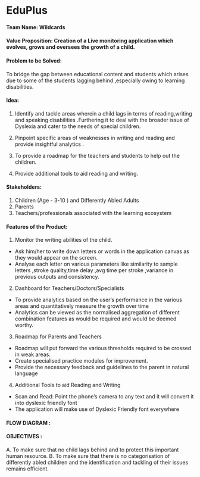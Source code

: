 #   EduPlus

#### Team Name: Wildcards

#### Value Proposition: Creation of a Live monitoring application which evolves, grows and oversees the growth of a child.

#### Problem to be Solved:
To bridge the gap between educational content and students which arises due to  some of the students lagging behind ,especially owing to  learning disabilities.

#### Idea: 

1. Identify and tackle areas wherein a child lags in terms of reading,writing and speaking disabilities .Furthering it to deal with the broader issue of Dyslexia and cater to the needs of special children.

2. Pinpoint specific areas of weaknesses in writing and reading and provide insightful analytics .
3. To provide a roadmap for the teachers and students to help out the children.
4. Provide additional tools to aid reading and writing.


#### Stakeholders:
1. Children (Age - 3-10 ) and Differently Abled Adults
2. Parents
3. Teachers/professionals associated with the learning ecosystem

#### Features of the Product:
1. Monitor the writing abilities of the child.
  * Ask him/her to write down letters or words in the application canvas as they would appear on the screen.
  * Analyse each letter on various parameters like similarity to sample letters ,stroke quality,time delay ,avg time per stroke ,variance in previous outputs and consistency. 

2. Dashboard for Teachers/Doctors/Specialists 
  * To provide analytics based on the user’s performance in the various areas and quantitatively measure the growth over time
  * Analytics can be viewed as the normalised  aggregation of different combination features as would be required and would be deemed worthy.

3. Roadmap for Parents and Teachers
  * Roadmap will put forward the various thresholds required to be crossed in weak areas.
  * Create specialised practice modules for improvement.
  * Provide the necessary feedback and guidelines to the parent in natural language

4. Additional Tools to aid Reading and Writing
  * Scan and Read: Point the phone’s camera to any text and it will convert it into dyslexic friendly font
  * The application will make use of Dyslexic Friendly font everywhere


#### FLOW DIAGRAM :



#### OBJECTIVES :

A. To make sure that no child lags behind and to protect this important human resource.
B. To make sure that there is no categorisation of differently abled children and the identification and tackling of their issues remains efficient.


